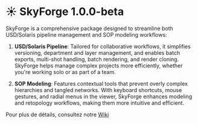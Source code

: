 # ☀️ SkyForge 1.0.0-beta

SkyForge is a comprehensive package designed to streamline both USD/Solaris pipeline management and SOP modeling workflows:

1. **USD/Solaris Pipeline**: Tailored for collaborative workflows, it simplifies versioning, department and layer management, and enables batch exports, multi-shot handling, batch rendering, and render cloning. SkyForge helps manage complex projects more efficiently, whether you're working solo or as part of a team.

2. **SOP Modeling**: Features contextual tools that prevent overly complex hierarchies and tangled networks. With keyboard shortcuts, mouse gestures, and radial menus in the viewer, SkyForge enhances modeling and retopology workflows, making them more intuitive and efficient.


Pour plus de détails, consultez notre [Wiki](https://github.com/kirksland/skyForge/wiki)
